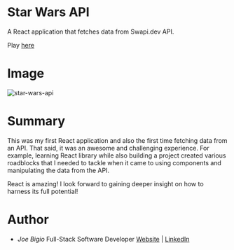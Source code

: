 # Star Wars API

A React application that fetches data from Swapi.dev API.

Play [here](https://jvbigio.github.io/snake-game/)

# Image

![star-wars-api](https://user-images.githubusercontent.com/43301741/99191594-99186a80-273b-11eb-998f-91cdca9ccf3f.png)

# Summary

This was my first React application and also the first time fetching data from an API. That said, it was an awesome and challenging experience. For example, learning React library while also building a project created various roadblocks that I needed to tackle when it came to using components and manipulating the data from the API.

React is amazing! I look forward to gaining deeper insight on how to harness its full potential!

# Author

- _Joe Bigio_ Full-Stack Software Developer [Website](https://j-bigio-portfolio.netlify.app/) | [LinkedIn](https://www.linkedin.com/in/joelbigio/)
